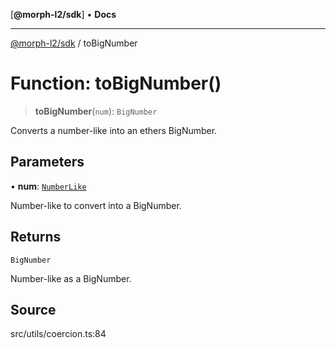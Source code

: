 [**@morph-l2/sdk**] • **Docs**

***

[@morph-l2/sdk](../1-globals.md) / toBigNumber

# Function: toBigNumber()

> **toBigNumber**(`num`): `BigNumber`

Converts a number-like into an ethers BigNumber.

## Parameters

• **num**: [`NumberLike`](../type-aliases/NumberLike.md)

Number-like to convert into a BigNumber.

## Returns

`BigNumber`

Number-like as a BigNumber.

## Source

src/utils/coercion.ts:84
